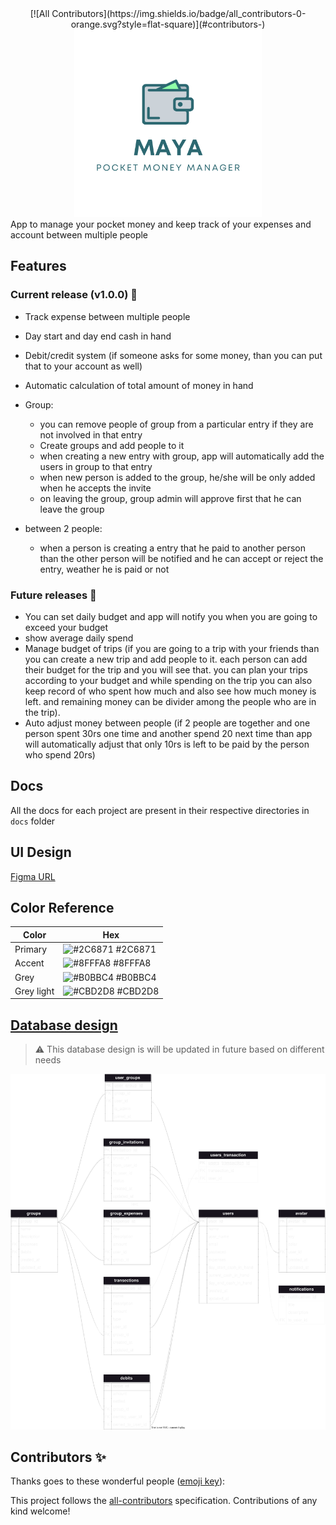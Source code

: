 <div align="center">
<!-- ALL-CONTRIBUTORS-BADGE:START - Do not remove or modify this section -->
[![All Contributors](https://img.shields.io/badge/all_contributors-0-orange.svg?style=flat-square)](#contributors-)
<!-- ALL-CONTRIBUTORS-BADGE:END -->
<img alt="logo" height="300" width="300" src="./logos/full.svg" />
</div>
App to manage your pocket money and keep track of your expenses and account between multiple people

## Features

### Current release (v1.0.0) 🏃

- Track expense between multiple people
- Day start and day end cash in hand
- Debit/credit system (if someone asks for some money, than you can put that to your account as well)
- Automatic calculation of total amount of money in hand

- Group:
  - you can remove people of group from a particular entry if they are not involved in that entry
  - Create groups and add people to it
  - when creating a new entry with group, app will automatically add the users in group to that entry
  - when new person is added to the group, he/she will be only added when he accepts the invite
  - on leaving the group, group admin will approve first that he can leave the group
- between 2 people:
  - when a person is creating a entry that he paid to another person than the other person will be notified and he can accept or reject the entry, weather he is paid or not

### Future releases 🚀

- You can set daily budget and app will notify you when you are going to exceed your budget
- show average daily spend
- Manage budget of trips
  (if you are going to a trip with your friends than you can create a new trip and add people to it.
  each person can add their budget for the trip and you will see that. you can plan your trips according to your budget and while spending on the trip you can also keep record of who spent how much and also see how much money is left. and remaining money can be divider among the people who are in the trip).
- Auto adjust money between people (if 2 people are together and one person spent 30rs one time and another spend 20 next time than app will automatically adjust that only 10rs is left to be paid by the person who spend 20rs)

## Docs

All the docs for each project are present in their respective directories in `docs` folder

## UI Design

[Figma URL](https://www.figma.com/file/ojtvKg3GqfcWxfQh8CPBFO/Maya?type=design&t=YiQRFjTrCGUL18Ic-1)

## Color Reference

| Color      | Hex                                                              |
| ---------- | ---------------------------------------------------------------- |
| Primary    | ![#2C6871](https://via.placeholder.com/10/2C6871?text=+) #2C6871 |
| Accent     | ![#8FFFA8](https://via.placeholder.com/10/8FFFA8?text=+) #8FFFA8 |
| Grey       | ![#B0BBC4](https://via.placeholder.com/10/B0BBC4?text=+) #B0BBC4 |
| Grey light | ![#CBD2D8](https://via.placeholder.com/10/CBD2D8?text=+) #CBD2D8 |

## [Database design](https://tinyurl.com/2cz8mf74)

> :warning:
> This database design is will be updated in future based on different needs

![db design](server/docs/db/db-design.svg)

## Contributors ✨

Thanks goes to these wonderful people ([emoji key](https://allcontributors.org/docs/en/emoji-key)):

<!-- ALL-CONTRIBUTORS-LIST:START - Do not remove or modify this section -->
<!-- prettier-ignore-start -->
<!-- markdownlint-disable -->
<!-- markdownlint-restore -->
<!-- prettier-ignore-end -->
<!-- ALL-CONTRIBUTORS-LIST:END -->

This project follows the [all-contributors](https://github.com/all-contributors/all-contributors) specification. Contributions of any kind welcome!